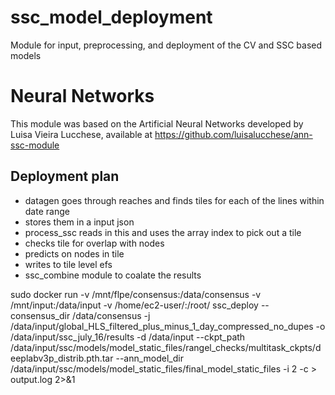 # ssc_model_deployment
Module for input, preprocessing, and deployment of the CV and SSC based models

# Neural Networks

This module was based on the Artificial Neural Networks developed by Luisa Vieira Lucchese, available at https://github.com/luisalucchese/ann-ssc-module

## Deployment plan
<!-- 
* Static file of a combined vector of sword reaches by continent
* datagen pulls links of delta of overlapping hls tiles since last sos and stores in a json
* paralelize by hls tile
* predict on all reaches and nodes covered by tile
* store parameters in timeseries files -->


* datagen goes through reaches and finds tiles for each of the lines within date range
* stores them in a input json
* process_ssc reads in this and uses the array index to pick out a tile
* checks tile for overlap with nodes
* predicts on nodes in tile
* writes to tile level efs
* ssc_combine module to coalate the results


sudo docker run -v /mnt/flpe/consensus:/data/consensus -v /mnt/input:/data/input -v /home/ec2-user/:/root/ ssc_deploy    --consensus_dir /data/consensus  -j /data/input/global_HLS_filtered_plus_minus_1_day_compressed_no_dupes         -o /data/input/ssc_july_16/results                  -d /data/input                     --ckpt_path /data/input/ssc/models/model_static_files/rangel_checks/multitask_ckpts/deeplabv3p_distrib.pth.tar                           --ann_model_dir /data/input/ssc/models/model_static_files/final_model_static_files                             -i 2 -c > output.log 2>&1